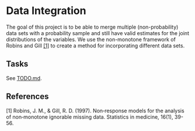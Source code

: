 
# Data Integration

The goal of this project is to be able to merge multiple (non-probability) data 
sets with a probability sample and still have valid estimates for the joint
distributions of the variables. We use the non-monotone framework of Robins and
Gill [[1]](#1) to create a method for incorporating different data sets.


## Tasks

See [TODO.md](TODO.md).

## References

<a id="1">[1]</a>
Robins, J. M., & Gill, R. D. (1997). Non‐response models for the analysis of non‐monotone ignorable missing data. Statistics in medicine, 16(1), 39-56.

